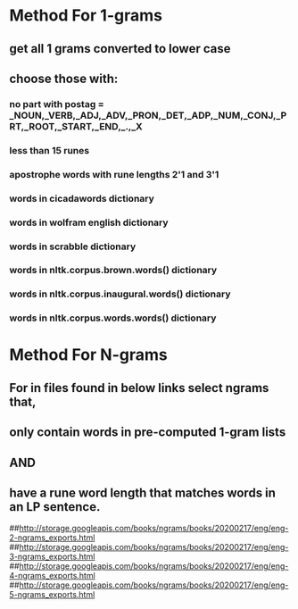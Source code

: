 # Method For 1-grams
## get all 1 grams converted to lower case 
## choose those with:
### no part with postag = \_NOUN,\_VERB,\_ADJ,\_ADV,\_PRON,\_DET,\_ADP,\_NUM,\_CONJ,\_PRT,\_ROOT,\_START,\_END,\_.,\_X  
### less than 15 runes 
### apostrophe words with rune lengths 2'1 and 3'1
### words in cicadawords dictionary
### words in wolfram english dictionary
### words in scrabble dictionary 
### words in nltk.corpus.brown.words() dictionary
### words in nltk.corpus.inaugural.words() dictionary
### words in nltk.corpus.words.words() dictionary

# Method For N-grams
## For in files found in below links select ngrams that,
## only contain words in pre-computed 1-gram lists
## AND
## have a rune word length that matches words in an LP sentence. 
##http://storage.googleapis.com/books/ngrams/books/20200217/eng/eng-2-ngrams_exports.html
##http://storage.googleapis.com/books/ngrams/books/20200217/eng/eng-3-ngrams_exports.html
##http://storage.googleapis.com/books/ngrams/books/20200217/eng/eng-4-ngrams_exports.html
##http://storage.googleapis.com/books/ngrams/books/20200217/eng/eng-5-ngrams_exports.html
